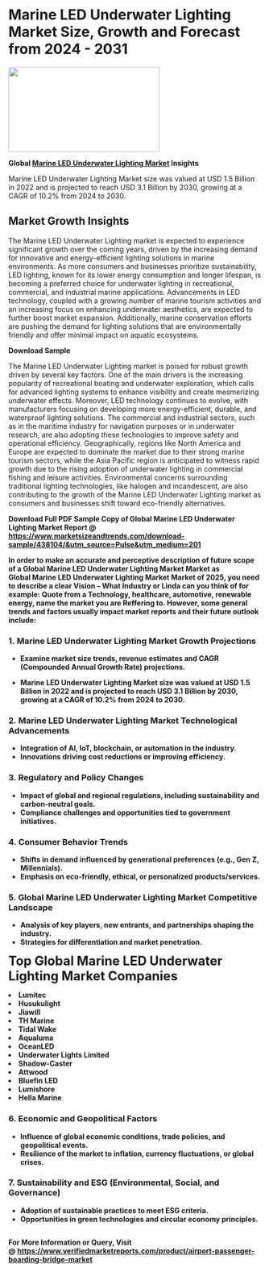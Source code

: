 <H1>Marine LED Underwater Lighting Market Size, Growth and Forecast from 2024 - 2031</H1><img class="aligncenter size-medium wp-image-584254" src="https://thirdeyenews.in/wp-content/uploads/2024/09/Global-Market-Research-300x168.jpeg" alt="" width="300" height="168" /><p><strong>Global&nbsp;<a href="https://www.marketsizeandtrends.com/download-sample/438104/&amp;utm_source=Pulse&amp;utm_medium=201">Marine LED Underwater Lighting Market</a> Insights</strong></p><p>Marine LED Underwater Lighting Market size was valued at USD 1.5 Billion in 2022 and is projected to reach USD 3.1 Billion by 2030, growing at a CAGR of 10.2% from 2024 to 2030.</p><p><h2>Market Growth Insights</h2> <p>The Marine LED Underwater Lighting market is expected to experience significant growth over the coming years, driven by the increasing demand for innovative and energy-efficient lighting solutions in marine environments. As more consumers and businesses prioritize sustainability, LED lighting, known for its lower energy consumption and longer lifespan, is becoming a preferred choice for underwater lighting in recreational, commercial, and industrial marine applications. Advancements in LED technology, coupled with a growing number of marine tourism activities and an increasing focus on enhancing underwater aesthetics, are expected to further boost market expansion. Additionally, marine conservation efforts are pushing the demand for lighting solutions that are environmentally friendly and offer minimal impact on aquatic ecosystems.</p> <p><strong>Download Sample</strong></p> <p>The Marine LED Underwater Lighting market is poised for robust growth driven by several key factors. One of the main drivers is the increasing popularity of recreational boating and underwater exploration, which calls for advanced lighting systems to enhance visibility and create mesmerizing underwater effects. Moreover, LED technology continues to evolve, with manufacturers focusing on developing more energy-efficient, durable, and waterproof lighting solutions. The commercial and industrial sectors, such as in the maritime industry for navigation purposes or in underwater research, are also adopting these technologies to improve safety and operational efficiency. Geographically, regions like North America and Europe are expected to dominate the market due to their strong marine tourism sectors, while the Asia Pacific region is anticipated to witness rapid growth due to the rising adoption of underwater lighting in commercial fishing and leisure activities. Environmental concerns surrounding traditional lighting technologies, like halogen and incandescent, are also contributing to the growth of the Marine LED Underwater Lighting market as consumers and businesses shift toward eco-friendly alternatives.</p> <p><strong></p><p><span class=""><strong>Download Full PDF Sample Copy of Global Marine LED Underwater Lighting Market Report</strong> @ <a href="https://www.marketsizeandtrends.com/download-sample/438104/&amp;utm_source=Pulse&amp;utm_medium=201" target="_blank">https://www.marketsizeandtrends.com/download-sample/438104/&amp;utm_source=Pulse&amp;utm_medium=201</a></span></p><p>In order to make an accurate and perceptive description of future scope of a Global&nbsp;Marine LED Underwater Lighting Market Market as Global&nbsp;Marine LED Underwater Lighting Market Market of 2025, you need to describe a clear Vision &ndash; What Industry or Linda can you think of for example: Quote from a Technology, healthcare, automotive, renewable energy, name the market you are Reffering to. However, some general trends and factors usually impact market reports and their future outlook include:</p><h3>1.&nbsp;<strong>Marine LED Underwater Lighting Market Growth Projections</strong></h3><ul><li>Examine market size trends, revenue estimates and CAGR (Compounded Annual Growth Rate) projections.</li><li><p>Marine LED Underwater Lighting Market size was valued at USD 1.5 Billion in 2022 and is projected to reach USD 3.1 Billion by 2030, growing at a CAGR of 10.2% from 2024 to 2030.</p></li></ul><h3>2.&nbsp;<strong>Marine LED Underwater Lighting Market Technological Advancements</strong></h3><ul><li>Integration of AI, IoT, blockchain, or automation in the industry.</li><li>Innovations driving cost reductions or improving efficiency.</li></ul><h3>3.&nbsp;<strong>Regulatory and Policy Changes</strong></h3><ul><li>Impact of global and regional regulations, including sustainability and carbon-neutral goals.</li><li>Compliance challenges and opportunities tied to government initiatives.</li></ul><h3>4.&nbsp;<strong>Consumer Behavior Trends</strong></h3><ul><li>Shifts in demand influenced by generational preferences (e.g., Gen Z, Millennials).</li><li>Emphasis on eco-friendly, ethical, or personalized products/services.</li></ul><h3>5.&nbsp;<strong>Global Marine LED Underwater Lighting Market Competitive Landscape</strong></h3><ul><li>Analysis of key players, new entrants, and partnerships shaping the industry.</li><li>Strategies for differentiation and market penetration.</li></ul><p data-pm-slice="1 1 []"><span style="color: inherit; font-family: inherit; font-size: 25px;">Top Global Marine LED Underwater Lighting Market Companies</span></p><div class="" data-test-id=""><p><li>Lumitec</li><li> Husukulight</li><li> Jiawill</li><li> TH Marine</li><li> Tidal Wake</li><li> Aqualuma</li><li> OceanLED</li><li> Underwater Lights Limited</li><li> Shadow-Caster</li><li> Attwood</li><li> Bluefin LED</li><li> Lumishore</li><li> Hella Marine</li></p></div><h3>6.&nbsp;<strong>Economic and Geopolitical Factors</strong></h3><ul><li>Influence of global economic conditions, trade policies, and geopolitical events.</li><li>Resilience of the market to inflation, currency fluctuations, or global crises.</li></ul><h3>7.&nbsp;<strong>Sustainability and ESG (Environmental, Social, and Governance)</strong></h3><ul><li>Adoption of sustainable practices to meet ESG criteria.</li><li>Opportunities in green technologies and circular economy principles.</li></ul><h2><strong style="font-size: 14px;">For More Information or Query, Visit @&nbsp;</strong><a style="background-color: #ffffff; font-size: 14px;" href="https://www.marketsizeandtrends.com/report/marine-led-underwater-lighting-market/" target="_blank">https://www.verifiedmarketreports.com/product/airport-passenger-boarding-bridge-market</a></h2>

